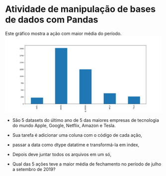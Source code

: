 # Atividade de manipulação de bases de dados com Pandas

Este gráfico mostra a ação com maior média do período.
![imagem](pandas01.png)


- São 5 datasets do último ano de 5 das maiores empresas de tecnologia do mundo Apple, Google, Netflix, Amazon e Tesla. 

- Sua tarefa é adicionar uma coluna com o código de cada ação,

- passar a data como dtype datatime e transformá-la em index, 

- Depois deve juntar todos os arquivos em um só, 

- Qual das 5 ações teve a maior média de fechamento no período de julho a setembro de 2019?

